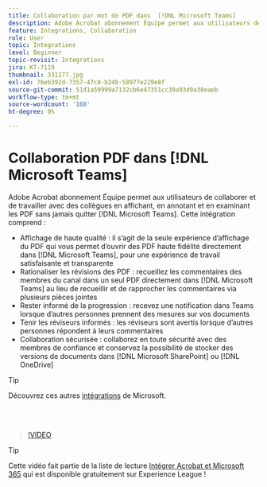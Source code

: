 ```yaml
---
title: Collaboration par mot de PDF dans  [!DNL Microsoft Teams]
description: Adobe Acrobat abonnement Équipe permet aux utilisateurs de collaborer et de travailler avec leurs collègues en affichant, en annotant et en examinant les PDF sans jamais quitter [!DNL Microsoft Teams]
feature: Integrations, Collaboration
role: User
topic: Integrations
level: Beginner
topic-revisit: Integrations
jira: KT-7119
thumbnail: 331277.jpg
exl-id: 76eb392d-7357-47c8-b24b-58977e229e8f
source-git-commit: 51d1a59999a7132cb6e47351cc39a93d9a38eaeb
workflow-type: tm+mt
source-wordcount: '168'
ht-degree: 0%

---
```


# Collaboration PDF dans [!DNL Microsoft Teams]

Adobe Acrobat abonnement Équipe permet aux utilisateurs de collaborer et de travailler avec des collègues en affichant, en annotant et en examinant les PDF sans jamais quitter [!DNL Microsoft Teams]. Cette intégration comprend :

* Affichage de haute qualité : il s’agit de la seule expérience d’affichage du PDF qui vous permet d’ouvrir des PDF haute fidélité directement dans [!DNL Microsoft Teams], pour une expérience de travail satisfaisante et transparente
* Rationaliser les révisions des PDF : recueillez les commentaires des membres du canal dans un seul PDF directement dans [!DNL Microsoft Teams] au lieu de recueillir et de rapprocher les commentaires via plusieurs pièces jointes
* Rester informé de la progression : recevez une notification dans Teams lorsque d’autres personnes prennent des mesures sur vos documents
* Tenir les réviseurs informés : les réviseurs sont avertis lorsque d’autres personnes répondent à leurs commentaires
* Collaboration sécurisée : collaborez en toute sécurité avec des membres de confiance et conservez la possibilité de stocker des versions de documents dans [!DNL Microsoft SharePoint] ou [!DNL OneDrive]

>[!TIP]
>
>Découvrez ces autres [intégrations](../integrate/integrate-overview.md#microsoft) de Microsoft.

<br> 

>[!VIDEO](https://video.tv.adobe.com/v/331277?quality=12&learn=on&hidetitle=true)

>[!TIP]
>
>Cette vidéo fait partie de la liste de lecture [Intégrer Acrobat et Microsoft 365](https://experienceleague.adobe.com/en/playlists/acrobat-integrate-microsoft-365) qui est disponible gratuitement sur Experience League !
